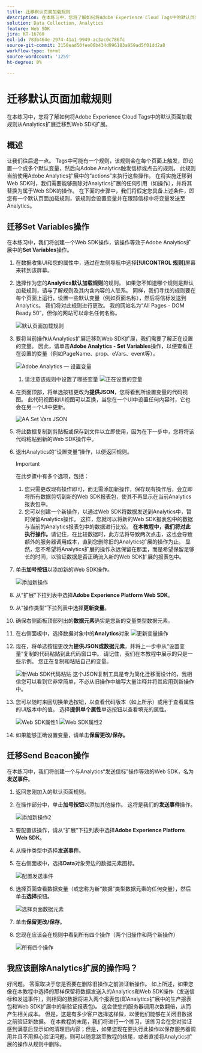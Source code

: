 ```yaml
---
title: 迁移默认页面加载规则
description: 在本练习中，您将了解如何将Adobe Experience Cloud Tags中的默认页面加载规则从Analytics扩展迁移到Web SDK扩展。
solution: Data Collection, Analytics
feature: Web SDK
jira: KT-16760
exl-id: 783b464e-2974-41a1-9949-ac3ac0c786fc
source-git-commit: 2150ead50fee06b434d996183a959ad5f01dd2a8
workflow-type: tm+mt
source-wordcount: '1259'
ht-degree: 0%

---
```


# 迁移默认页面加载规则

在本练习中，您将了解如何将Adobe Experience Cloud Tags中的默认页面加载规则从Analytics扩展迁移到Web SDK扩展。

## 概述

让我们往后退一点。 Tags中可能有一个规则，该规则会在每个页面上触发，即设置一个或多个默认变量，然后向Adobe Analytics触发信标或点击的规则。 此规则当前使用Adobe Analytics扩展中的“actions”来执行这些操作。 在将实施迁移到Web SDK时，我们需要能够删除对Analytics扩展的任何引用（如操作），并将其替换为属于Web SDK的操作。 在下面的步骤中，我们将假定您具备上述条件，即您有一个默认页面加载规则，该规则会设置变量并在跟踪信标中将变量发送至Analytics。

## 迁移Set Variables操作

在本练习中，我们将创建一个Web SDK操作，该操作等效于Adobe Analytics扩展中的&#x200B;**Set Variables**&#x200B;操作。

1. 在数据收集UI和您的属性中，通过在左侧导航中选择&#x200B;**[!UICONTROL 规则]**&#x200B;屏幕来转到该屏幕。
1. 选择作为您的&#x200B;**Analytics默认加载规则**&#x200B;的规则。 如果您不知道哪个规则是默认加载规则，请与了解规则及其内含内容的人联系。 同样，我们寻找的规则要在每个页面上运行，设置一些默认变量（例如页面名称），然后将信标发送到Analytics。 我们将对此规则进行更改。 我的网站名为“All Pages - DOM Ready 50”，但你的网站可以命名任何名称。

   ![默认页面加载规则](assets/default-page-load-rule.jpg)

1. 要将当前操作从Analytics扩展迁移到Web SDK扩展，我们需要了解正在设置的变量。 因此，请单击&#x200B;**Adobe Analytics - Set Variables**&#x200B;操作，以便查看正在设置的变量（例如PageName、prop、eVars、event等）。

   ![Adobe Analytics — 设置变量](assets/aa-set-variables.jpg)
   1. 请注意该规则中设置了哪些变量
      ![正在设置的变量](assets/aa-vars-set.jpg)

1. 在页面顶部，将单选按钮更改为&#x200B;**提供JSON**，您将看到所设置变量的代码视图。 此代码视图和UI视图可以互换，当您在一个UI中设置任何内容时，它也会在另一个UI中更新。

   ![AA Set Vars JSON](assets/aa-setvars-json.jpg)

1. 将此数据复制到剪贴板或保存到文件以立即使用，因为在下一步中，您将将该代码粘贴到新的Web SDK操作中。
1. 退出Analytics的“设置变量”操作，以便返回规则。

   >[!IMPORTANT]
   >
   >在此步骤中有多个选项，包括：
   >1. 您只需更改现有操作即可，而无需添加新操作，保存现有操作后，会立即将所有数据剪切到新的Web SDK报表包，使其不再显示在当前Analytics报表包中。
   >1. 您可以创建一个新操作，以通过Web SDK将数据发送到Analytics中，暂时保留Analytics操作。 这样，您就可以将新的Web SDK报表包中的数据与当前的Analytics报表包中的数据进行比较。 **在本教程中，我们将对此执行操作。**&#x200B;请记住，在比较数据时，此方法将导致两次点击，这也会导致额外的服务器调用成本，直到您删除旧的Analytics扩展的操作为止。 显然，您不希望将Analytics扩展的操作永远保留在那里，而是希望保留足够长的时间，以验证数据是否正确流入新的Web SDK扩展的报表包中。

1. 单击&#x200B;**加号按钮**&#x200B;以添加新的Web SDK操作。

   ![添加新操作](assets/add-new-action.jpg)

1. 从“扩展”下拉列表中选择&#x200B;**Adobe Experience Platform Web SDK**。
1. 从“操作类型”下拉列表中选择&#x200B;**更新变量**。
1. 确保右侧面板顶部列出的&#x200B;**数据元素**&#x200B;确实是您新的变量类型数据元素。
1. 在右侧面板中，选择数据对象中的&#x200B;**Analytics**对象
   ![更新变量操作](assets/define-update-variable-action.jpg)
1. 现在，将单选按钮更改为&#x200B;**提供JSON或数据元素**，并将上一步中从“设置变量”复制的代码粘贴到此代码窗口中。 请记住，我们在本教程中展示的只是一些示例。 您正在复制和粘贴自己的变量。

   ![新Web SDK代码粘贴](assets/new-websdk-code-paste.jpg)
这个JSON复制工具是专为简化迁移而设计的，我相信您可以看到它非常简单，不必从旧操作中编写大量注释并将其应用到新操作中。

1. 您可以随时来回切换单选按钮，以查看代码版本（如上所示）或用于查看属性的UI版本中的值。 选择&#x200B;**提供单个属性**&#x200B;单选按钮以查看填充的属性。

   ![Web SDK属性1](assets/websdk-attributes-1.jpg)
   ![Web SDK属性2](assets/websdk-attributes-2.jpg)

1. 如果能够正确设置变量，请单击&#x200B;**保留更改/保存。**

## 迁移Send Beacon操作

在本练习中，我们将创建一个与Analytics“发送信标”操作等效的Web SDK，名为&#x200B;**发送事件**。

1. 返回您刚加入的默认页面规则。
1. 在操作部分中，单击&#x200B;**加号按钮**&#x200B;以添加其他操作。 这将是我们的&#x200B;**发送事件**&#x200B;操作。

   ![添加新操作2](assets/add-new-action-2.jpg)

1. 要配置该操作，请从“扩展”下拉列表中选择&#x200B;**Adobe Experience Platform Web SDK**。
1. 从操作类型中选择&#x200B;**发送事件**。
1. 在右侧面板中，选择&#x200B;**Data**&#x200B;对象旁边的数据元素图标。

   ![配置发送事件](assets/send-event-config.jpg)

1. 选择页面查看数据变量（或您称为新“数据”类型数据元素的任何变量），然后单击&#x200B;**选择**&#x200B;按钮。

   ![选择页面数据元素](assets/select-data-element-variable.jpg)

1. 单击&#x200B;**保留更改/保存**。
1. 您现在应该会在规则中看到所有四个操作（两个旧操作和两个新操作）

   ![所有四个操作](assets/all-four-actions.jpg)

## 我应该删除Analytics扩展的操作吗？

好问题。 答案取决于您是否要在删除旧操作之前验证新操作。 如上所述，如果您像在本教程中选择的那样保留将数据发送入的Analytics和Web SDK操作（发送信标和发送事件），则相同的数据将进入两个报表包(即Analytics扩展中的生产报表包和Web SDK扩展中的新验证报表包)。 这会使您的服务器调用次数翻倍，从而产生相关成本。 但是，这是有多少客户选择这样做，以便他们能够在关闭旧数据之前验证新数据。 在本教程的末尾，我们将进行一个练习，该练习会在您对验证感到满意后显示如何清理旧内容；但是，如果您现在要执行此操作以保存服务器调用并且不用担心验证问题，则可以随意跳至教程的结尾，或者直接将Analytics扩展的操作从规则中删除。
